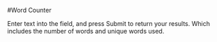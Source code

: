 #Word Counter

Enter text into the field, and press Submit to return your results. Which includes the number of words and unique words used.

